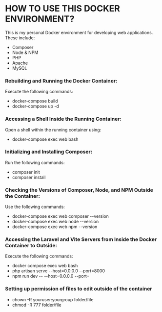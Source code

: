 # HOW TO USE THIS DOCKER ENVIRONMENT?

This is my personal Docker environment for developing web applications. These include:

- Composer
- Node & NPM
- PHP
- Apache
- MySQL

### Rebuilding and Running the Docker Container:
Execute the following commands:
- docker-compose build
- docker-compose up -d

### Accessing a Shell Inside the Running Container:
Open a shell within the running container using:
- docker-compose exec web bash

### Initializing and Installing Composer:
Run the following commands:
- composer init
- composer install

### Checking the Versions of Composer, Node, and NPM Outside the Container:
Use the following commands:
- docker-compose exec web composer --version
- docker-compose exec web node --version
- docker-compose exec web npm --version

### Accessing the Laravel and Vite Servers from Inside the Docker Container to Outside:
Execute the following commands:
- docker compose exec web bash
- php artisan serve --host=0.0.0.0 --port=8000
- npm run dev -- --host=0.0.0.0 --port=

### Setting up permission of files to edit outside of the container
- chown -R youruser:yourgroup folder/file
- chmod -R 777 folder/file
